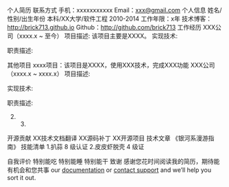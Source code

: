 个人简历
联系方式
手机：xxxxxxxxxxx
Email：xxx@gmail.com
个人信息
姓名/性别/出生年份
本科/XX大学/软件工程 2010-2014
工作年限：x年
技术博客：http://brick713.github.io
Github：http://github.com/brick713
工作经历
XXX公司（xxxx.x ~ 至今）
项目描述:
该项目主要是XXXX。
实现技术:

职责描述:

其他项目
xxxx项目：该项目是XXXX，使用XXX技术，完成XXX功能
XXX公司（xxxx.x ~ xxxx.x）
项目描述:

实现技术:

职责描述:

2. 3.
开源贡献
XX技术文档翻译
XX源码补丁
XX开源项目
技术文章
《银河系漫游指南》
技能清单
1.扒蒜 8 级认证 2.皮皮虾脱壳 4 级证

自我评价
特别能吃
特别能睡
特别能干
致谢
感谢您花时间阅读我的简历，期待能有机会和您共事 our [documentation](https://help.github.com/categories/github-pages-basics/) or [contact support](https://github.com/contact) and we’ll help you sort it out.
